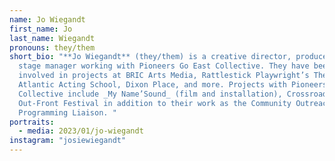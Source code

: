 ```yaml
---
name: Jo Wiegandt
first_name: Jo
last_name: Wiegandt
pronouns: they/them
short_bio: "**Jo Wiegandt** (they/them) is a creative director, producer, and
  stage manager working with Pioneers Go East Collective. They have been
  involved in projects at BRIC Arts Media, Rattlestick Playwright’s Theater,
  Atlantic Acting School, Dixon Place, and more. Projects with Pioneers Go East
  Collective include _My Name’Sound_ (film and installation), Crossroads, and
  Out-Front Festival in addition to their work as the Community Outreach and
  Programming Liaison. "
portraits:
  - media: 2023/01/jo-wiegandt
instagram: "josiewiegandt"
---
```

